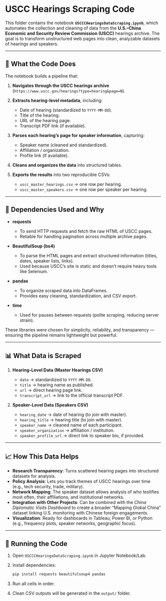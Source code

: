 # USCC Hearings Scraping Code

This folder contains the notebook **`USCCCHearingsDataScraping.ipynb`**, which automates the collection and cleaning of data from the **U.S.–China Economic and Security Review Commission (USCC)** hearings archive. The goal is to transform unstructured web pages into clean, analyzable datasets of hearings and speakers.

---

## 📌 What the Code Does

The notebook builds a pipeline that:

1. **Navigates through the USCC hearings archive** (`https://www.uscc.gov/hearings?type=hearing&page=N`).
2. **Extracts hearing-level metadata**, including:

   * Date of hearing (standardized to `YYYY-MM-DD`).
   * Title of the hearing.
   * URL of the hearing page.
   * Transcript PDF link (if available).
3. **Parses each hearing’s page for speaker information**, capturing:

   * Speaker name (cleaned and standardized).
   * Affiliation / organization.
   * Profile link (if available).
4. **Cleans and organizes the data** into structured tables.
5. **Exports the results** into two reproducible CSVs:

   * `uscc_master_hearings.csv` → one row per hearing.
   * `uscc_master_speakers.csv` → one row per speaker per hearing.

---

## 🔧 Dependencies Used and Why

* **requests**

  * To send HTTP requests and fetch the raw HTML of USCC pages.
  * Reliable for handling pagination across multiple archive pages.

* **BeautifulSoup (bs4)**

  * To parse the HTML pages and extract structured information (titles, dates, speaker lists, links).
  * Used because USCC’s site is static and doesn’t require heavy tools like Selenium.

* **pandas**

  * To organize scraped data into DataFrames.
  * Provides easy cleaning, standardization, and CSV export.

* **time**

  * Used for pauses between requests (polite scraping, reducing server strain).

These libraries were chosen for simplicity, reliability, and transparency — ensuring the pipeline remains lightweight but powerful.

---

## 📊 What Data is Scraped

1. **Hearing-Level Data (Master Hearings CSV)**

   * `date` → standardized to `YYYY-MM-DD`.
   * `title` → hearing name as published.
   * `url` → direct hearing page link.
   * `transcript_url` → link to the official transcript PDF.

2. **Speaker-Level Data (Speakers CSV)**

   * `hearing_date` → date of hearing (to join with master).
   * `hearing_title` → hearing title (to join with master).
   * `speaker_name` → cleaned name of each participant.
   * `speaker_organization` → affiliation / institution.
   * `speaker_profile_url` → direct link to speaker bio, if provided.

---

## 📈 How This Data Helps

* **Research Transparency**: Turns scattered hearing pages into structured datasets for analysis.
* **Policy Analysis**: Lets you track themes of USCC hearings over time (e.g., tech security, trade, military).
* **Network Mapping**: The speaker dataset allows analysis of who testifies most often, their affiliations, and institutional networks.
* **Integration with Other Projects**: Can be combined with the *China Diplomatic Visits Dashboard* to create a broader “Mapping Global China” dataset linking U.S. monitoring with Chinese foreign engagements.
* **Visualization**: Ready for dashboards in Tableau, Power BI, or Python (e.g., frequency plots, speaker networks, geographic focus).

---

## 🚀 Running the Code

1. Open `USCCCHearingsDataScraping.ipynb` in Jupyter Notebook/Lab.
2. Install dependencies:

   ```bash
   pip install requests beautifulsoup4 pandas
   ```
3. Run all cells in order.
4. Clean CSV outputs will be generated in the `output/` folder.
